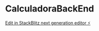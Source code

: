 # CalculadoraBackEnd

[Edit in StackBlitz next generation editor ⚡️](https://stackblitz.com/~/github.com/CaiqueRNeves/CalculadoraBackEnd)